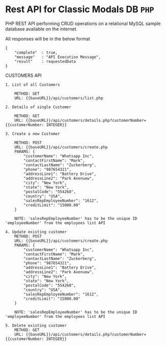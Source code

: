 # Rest API for Classic Modals DB `PHP`

PHP REST API performing CRUD operations on a relational MySQL sample database available on the internet. 

All responses will be in the below format

	{
		"complete"	: true,
		"message"	: "API Execution Message",
		"result"	: requestedData
	}

CUSTOMERS API

	1. List of all Customers

		METHOD: GET
		URL: {{baseURL}}/api/customers/list.php

	2. Details of single Customer

		METHOD: GET
		URL: {{baseURL}}/api/customers/details.php?customerNumber={{customerNumber: INTEGER}}

	3. Create a new Customer

		METHOD: POST
		URL: {{baseURL}}/api/customers/create.php
		PARAMS: {
			"customerName": "Whatsapp Inc",
			"contactFirstName": "Mark",
			"contactLastName": "Zuckerberg",
			"phone": "987654321",
			"addressLine1": "Battery Drive",
			"addressLine2": "Park Avenuew",
			"city": "New York",
			"state": "New York",
			"postalCode": "554268",
			"country": "USA",
			"salesRepEmployeeNumber": "1612",
			"creditLimit": "15000.00"
		}

		NOTE: 'salesRepEmployeeNumber' has to be the unique ID 'employeeNumber' from the employees list API	

	4. Update existing customer
		METHOD: POST
		URL: {{baseURL}}/api/customers/create.php
		PARAMS: {
			"customerName": "Whatsapp Inc",
			"contactFirstName": "Mark",
			"contactLastName": "Zuckerberg",
			"phone": "987654321",
			"addressLine1": "Battery Drive",
			"addressLine2": "Park Avenuew",
			"city": "New York",
			"state": "New York",
			"postalCode": "554268",
			"country": "USA",
			"salesRepEmployeeNumber": "1612",
			"creditLimit": "15000.00"
		}

		NOTE: 'salesRepEmployeeNumber' has to be the unique ID 'employeeNumber' from the employees list API

	5. Delete existing customer
		METHOD: GET
		URL: {{baseURL}}/api/customers/details.php?customerNumber={{customerNumber: INTEGER}}
